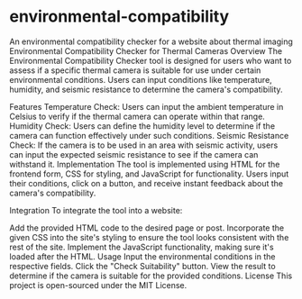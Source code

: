 # environmental-compatibility
An environmental compatibility checker for a website about thermal imaging
Environmental Compatibility Checker for Thermal Cameras
Overview
The Environmental Compatibility Checker tool is designed for users who want to assess if a specific thermal camera is suitable for use under certain environmental conditions. Users can input conditions like temperature, humidity, and seismic resistance to determine the camera's compatibility.

Features
Temperature Check: Users can input the ambient temperature in Celsius to verify if the thermal camera can operate within that range.
Humidity Check: Users can define the humidity level to determine if the camera can function effectively under such conditions.
Seismic Resistance Check: If the camera is to be used in an area with seismic activity, users can input the expected seismic resistance to see if the camera can withstand it.
Implementation
The tool is implemented using HTML for the frontend form, CSS for styling, and JavaScript for functionality. Users input their conditions, click on a button, and receive instant feedback about the camera's compatibility.

Integration
To integrate the tool into a website:

Add the provided HTML code to the desired page or post.
Incorporate the given CSS into the site's styling to ensure the tool looks consistent with the rest of the site.
Implement the JavaScript functionality, making sure it's loaded after the HTML.
Usage
Input the environmental conditions in the respective fields.
Click the "Check Suitability" button.
View the result to determine if the camera is suitable for the provided conditions.
License
This project is open-sourced under the MIT License.
